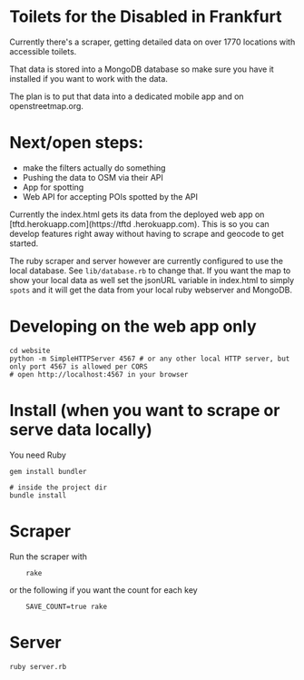 # Toilets for the Disabled in Frankfurt

Currently there's a scraper, getting detailed data on over 1770 locations with accessible toilets.

That data is stored into a MongoDB database so make sure you have it installed if you want to work with the
data.

The plan is to put that data into a dedicated mobile app and on openstreetmap.org.

# Next/open steps:
* make the filters actually do something
* Pushing the data to OSM via their API
* App for spotting
* Web API  for accepting POIs spotted by the API

Currently the index.html gets its data from the deployed web app on [tftd.herokuapp.com](https://tftd
.herokuapp.com). This is so you can develop features right away without having to scrape and geocode to get
started.

The ruby scraper and server however are currently configured to use the local database.
See `lib/database.rb` to change that. If you want the map to show your local data as well
set the jsonURL variable in index.html to simply `spots` and it will get the data from
your local ruby webserver and MongoDB.

# Developing on the web app only

	cd website
	python -m SimpleHTTPServer 4567 # or any other local HTTP server, but only port 4567 is allowed per CORS
	# open http://localhost:4567 in your browser 

# Install (when you want to scrape or serve data locally)

You need Ruby

	gem install bundler

	# inside the project dir
	bundle install

# Scraper

Run the scraper with
    
    	rake
    	
or the following if you want the count for each key
    
    	SAVE_COUNT=true rake

# Server
	
	ruby server.rb